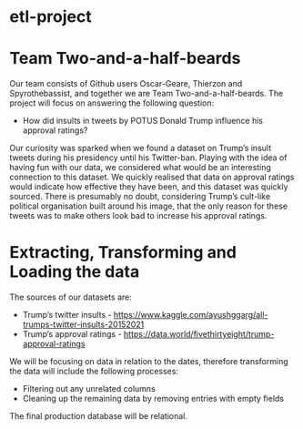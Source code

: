 # etl-project

# Team Two-and-a-half-beards
Our team consists of Github users Oscar-Geare, Thierzon and Spyrothebassist, and together we are Team Two-and-a-half-beards. The project will focus on answering the following question:

* How did insults in tweets by POTUS Donald Trump influence his approval ratings?

Our curiosity was sparked when we found a dataset on Trump’s insult tweets during his presidency until his Twitter-ban. Playing with the idea of having fun with our data, we considered what would be an interesting connection to this dataset. We quickly realised that data on approval ratings would indicate how effective they have been, and this dataset was quickly sourced. There is presumably no doubt, considering Trump’s cult-like political organisation built around his image, that the only reason for these tweets was to make others look bad to increase his approval ratings.

# Extracting, Transforming and Loading the data
The sources of our datasets are:
* Trump’s twitter insults - https://www.kaggle.com/ayushggarg/all-trumps-twitter-insults-20152021
* Trump’s approval ratings - https://data.world/fivethirtyeight/trump-approval-ratings

We will be focusing on data in relation to the dates, therefore transforming the data will include the following processes:
* Filtering out any unrelated columns
* Cleaning up the remaining data by removing entries with empty fields

The final production database will be relational.